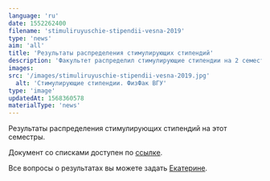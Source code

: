 ```yaml
---
language: 'ru'
date: 1552262400
filename: 'stimuliruyuschie-stipendii-vesna-2019'
type: 'news'
aim: 'all'
title: 'Результаты распределения стимулирующих стипендий'
description: 'Факультет распределил стимулирующие стипендии на 2 семестр 2018-2019 учебного года'
images:
src: '/images/stimuliruyuschie-stipendii-vesna-2019.jpg'
  alt: 'Стимулирующие стипендии. ФизФак ВГУ'
type: 'image'
updatedAt: 1568360578
materialType: 'news'
---
```

Результаты распределения стимулирующих стипендий на этот семестры.

Документ со списками доступен по [ссылке](https://vk.com/doc24974484_495087245?hash=fe53c4b57cf0a76a8b&dl=c3684bdad878002b5a).

Все вопросы о результатах вы можете задать [Екатерине](https://vk.com/pavelevaka).
